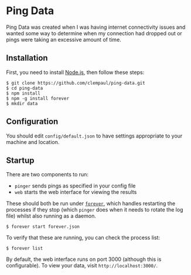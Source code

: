 Ping Data
=========

Ping Data was created when I was having internet connectivity issues and wanted
some way to determine when my connection had dropped out or pings were taking
an excessive amount of time.

Installation
------------

First, you need to install [Node.js][nodejs], then follow these steps:

    $ git clone https://github.com/clempaul/ping-data.git
    $ cd ping-data
    $ npm install
    $ npm -g install forever
    $ mkdir data

Configuration
-------------

You should edit `config/default.json` to have settings appropriate to your machine
and location.

Startup
-------

There are two components to run:

 - `pinger` sends pings as specified in your config file
 - `web` starts the web interface for viewing the results

These should both be run under [`forever`][forever], which handles restarting
the processes if they stop (which `pinger` does when it needs to rotate the log
file) whilst also running as a daemon.

    $ forever start forever.json

To verify that these are running, you can check the process list:

    $ forever list

By default, the web interface runs on port 3000 (although this is configurable).
To view your data, visit `http://localhost:3000/`.

[nodejs]: https://nodejs.org/
[forever]: https://github.com/foreverjs/forever/
